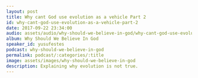 ```yaml
---
layout: post
title: Why cant God use evolution as a vehicle Part 2
id: why-cant-god-use-evolution-as-a-vehicle-part-2
date: 2017-09-22 23:34:00
audio: assets/audio/why-should-we-believe-in-god/why-cant-god-use-evolution-as-a-vehicle-part-2.mp3
album: Why Should We Believe In God
speaker_id: yusufestes
podcast: why-should-we-believe-in-god
permalink: podcast/:categories/:title
image: assets/images/why-should-we-believe-in-god
description: Explaining why evolution is not true.
---
```

